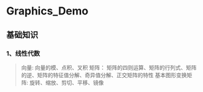 # Graphics_Demo

## 基础知识

### 1、线性代数

> 向量: 向量的模、点积、叉积
> 矩阵： 矩阵的四则运算、矩阵的行列式、矩阵的逆、矩阵的特征值分解、奇异值分解、正交矩阵的特性
> 基本图形变换矩阵: 旋转、缩放、剪切、平移、镜像
    
